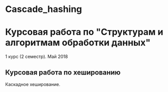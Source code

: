 # Cascade_hashing

<h1>Курсовая работа по "Структурам и алгоритмам обработки данных"</h1>
<p>1 курс (2 семестр). Май 2018</p>

<h2>Курсовая работа по хешированию</h2>
<p>Каскадное хеширование.</p>
